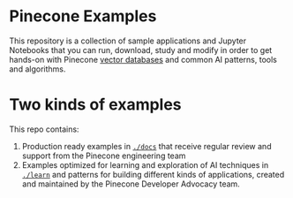 # Pinecone Examples

This repository is a collection of sample applications and Jupyter Notebooks that you can run, download, study and modify in order to get hands-on with 
Pinecone [vector databases](https://www.pinecone.io/learn/vector-database/) and common AI patterns, tools and algorithms.

# Two kinds of examples 

This repo contains: 

1. Production ready examples in [`./docs`](./docs) that receive regular review and support from the Pinecone engineering team
2. Examples optimized for learning and exploration of AI techniques in [`./learn`](./learn) and patterns for building different kinds of applications, created and maintained by the Pinecone Developer Advocacy team. 

